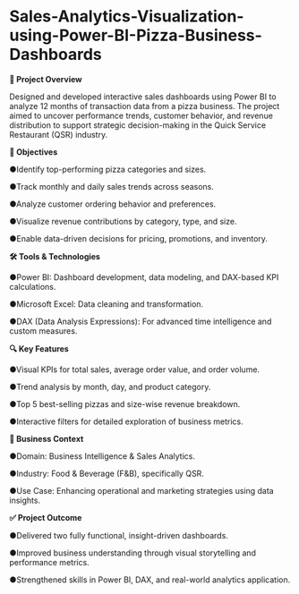 # Sales-Analytics-Visualization-using-Power-BI-Pizza-Business-Dashboards

**📝 Project Overview**

Designed and developed interactive sales dashboards using Power BI to analyze 12 months of transaction data from a pizza business. The project aimed to uncover performance trends, customer behavior, and revenue distribution to support strategic decision-making in the Quick Service Restaurant (QSR) industry.


**🎯 Objectives**

●Identify top-performing pizza categories and sizes.

●Track monthly and daily sales trends across seasons.

●Analyze customer ordering behavior and preferences.

●Visualize revenue contributions by category, type, and size.

●Enable data-driven decisions for pricing, promotions, and inventory.



**🛠 Tools & Technologies**

●Power BI: Dashboard development, data modeling, and DAX-based KPI calculations.

●Microsoft Excel: Data cleaning and transformation.

●DAX (Data Analysis Expressions): For advanced time intelligence and custom measures.



**🔍 Key Features**

●Visual KPIs for total sales, average order value, and order volume.

●Trend analysis by month, day, and product category.

●Top 5 best-selling pizzas and size-wise revenue breakdown.

●Interactive filters for detailed exploration of business metrics.



**💼 Business Context**

●Domain: Business Intelligence & Sales Analytics.

●Industry: Food & Beverage (F&B), specifically QSR.

●Use Case: Enhancing operational and marketing strategies using data insights.



**✅ Project Outcome**

●Delivered two fully functional, insight-driven dashboards.

●Improved business understanding through visual storytelling and performance metrics.

●Strengthened skills in Power BI, DAX, and real-world analytics application.

